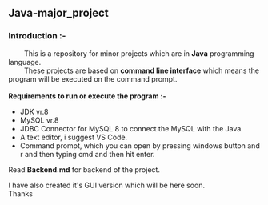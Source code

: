 <h2><b>Java-major_project</b></h2>
<h3>Introduction :- </h3>
<p> &nbsp; &nbsp; &nbsp; &nbsp; This is a repository for minor projects which are in <b>Java</b> programming language.<br>
 &nbsp; &nbsp; &nbsp; &nbsp; These projects are based on <b>command line interface</b> which means the program will be executed on the command prompt.<br><br>
<b>Requirements to run or execute the program :-</b>
<ul> <li>JDK vr.8 </li>
	<li>MySQL vr.8 </li>
	<li>JDBC Connector for MySQL 8 to connect the MySQL with the Java.</li>
	<li>A text editor, i suggest VS Code.</li>
	<li>Command prompt, which you can open by pressing windows button and r and then typing cmd and then hit enter.</li>
</ul>
Read <b>Backend.md</b> for backend of the project.
</p>
<p>
	I have also created it's GUI version which will be here soon. <br>
	Thanks
</p>
